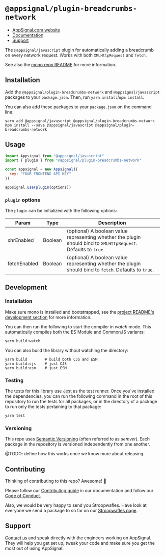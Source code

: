 # `@appsignal/plugin-breadcrumbs-network`

- [AppSignal.com website][appsignal]
- [Documentation][docs]
- [Support][contact]

The `@appsignal/javascript` plugin for automatically adding a breadcrumb on every network request. Works with both `XMLHttpRequest` and `fetch`.

See also the [mono repo README](../../README.md) for more information.

## Installation

Add the  `@appsignal/plugin-breadcrumbs-network` and `@appsignal/javascript` packages to your `package.json`. Then, run `yarn install`/`npm install`.

You can also add these packages to your `package.json` on the command line:

```
yarn add @appsignal/javascript @appsignal/plugin-breadcrumbs-network
npm install --save @appsignal/javascript @appsignal/plugin-breadcrumbs-network
```

## Usage

```js
import Appsignal from "@appsignal/javascript"
import { plugin } from "@appsignal/plugin-breadcrumbs-network"

const appsignal = new Appsignal({
  key: "YOUR FRONTEND API KEY"
})

appsignal.use(plugin(options))
```

### `plugin` options

The `plugin`  can be initialized with the following options:

| Param | Type | Description  |
| ------ | ------ | ----- |
|  xhrEnabled  |  Boolean  |  (optional) A boolean value representing whether the plugin should bind to `XMLHttpRequest`. Defaults to `true`. |
|  fetchEnabled  |  Boolean  |  (optional) A boolean value representing whether the plugin should bind to `fetch`. Defaults to `true`. |

## Development

### Installation

Make sure mono is installed and bootstrapped, see the [project README's development section](../../README.md#dev-install) for more information.

You can then run the following to start the compiler in _watch_ mode. This automatically compiles both the ES Module and CommonJS variants:

```bash
yarn build:watch
```

You can also build the library without watching the directory:

```
yarn build        # build both CJS and ESM
yarn build:cjs    # just CJS
yarn build:esm    # just ESM
```

### Testing

The tests for this library use [Jest](https://jestjs.io) as the test runner. Once you've installed the dependencies, you can run the following command in the root of this repository to run the tests for all packages, or in the directory of a package to run only the tests pertaining to that package:

```bash
yarn test
```

### Versioning

This repo uses [Semantic Versioning][semver] (often referred to as _semver_). Each package in the repository is versioned independently from one another.

@TODO: define how this works once we know more about releasing

## Contributing

Thinking of contributing to this repo? Awesome! 🚀

Please follow our [Contributing guide][contributing-guide] in our documentation and follow our [Code of Conduct][coc].

Also, we would be very happy to send you Stroopwafles. Have look at everyone we send a package to so far on our [Stroopwafles page][waffles-page].

## Support

[Contact us][contact] and speak directly with the engineers working on AppSignal. They will help you get set up, tweak your code and make sure you get the most out of using AppSignal.

[appsignal]: https://appsignal.com
[appsignal-sign-up]: https://appsignal.com/users/sign_up
[contact]: mailto:support@appsignal.com
[coc]: https://docs.appsignal.com/appsignal/code-of-conduct.html
[waffles-page]: https://appsignal.com/waffles
[docs]: http://docs.appsignal.com
[contributing-guide]: http://docs.appsignal.com/appsignal/contributing.html

[semver]: http://semver.org/
